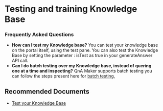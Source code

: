 <properties
  pagetitle="Testing and training Knowledge Base"
  service="microsoft.cognitiveservices"
  resource="accounts"
  ms.author="nerajput"
  selfhelptype="Generic"
  supporttopicids="32689798"
  productpesids="16919"
  cloudenvironments="public, fairfax, mooncake, blackforest, ussec, usnat"
  articleid="31023c21-c96b-450b-9120-36d60ef8a7ca"
  ownershipid="AzureCogSvc_CognitiveServices" />
# Testing and training Knowledge Base


### **Frequently Asked Questions**

* **How can I test my Knowledge base?**
You can test your knowledge base on the portal itself, using the test pane. You can also test the Knowledge Base by setting the parameter : isTest as true in your generateAnswer API call. 
* **Can I do batch testing over my Knowledge base, instead of quering one at a time and inspecting?**
QnA Maker supports batch testing you can follow the steps present here for [batch testing.](https://docs.microsoft.com/azure/cognitive-services/qnamaker/how-to/test-knowledge-base?tabs=v1#batch-test-with-tool) 
 
## **Recommended Documents**

* [Test your Knowledge Base](https://docs.microsoft.com/azure/cognitive-services/qnamaker/how-to/test-knowledge-base)